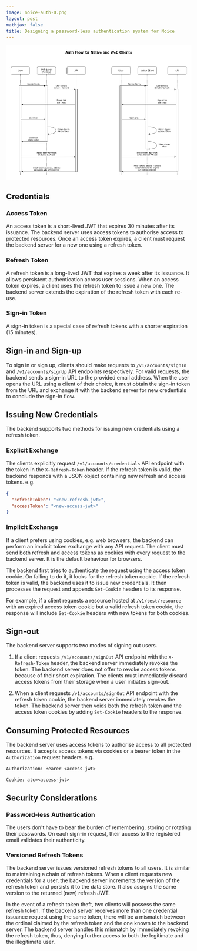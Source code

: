 ```yaml
---
image: noice-auth-0.png
layout: post
mathjax: false
title: Designing a password-less authentication system for Noice
---
```


![auth-flow](/assets/posts/img/noice-auth-0.png)

## Credentials

### Access Token

An access token is a short-lived JWT that expires 30 minutes after its issuance.
The backend server uses access tokens to authorise access to protected
resources. Once an access token expires, a client must request the backend
server for a new one using a refresh token.

### Refresh Token

A refresh token is a long-lived JWT that expires a week after its issuance. It
allows persistent authentication across user sessions. When an access token
expires, a client uses the refresh token to issue a new one. The backend server
extends the expiration of the refresh token with each re-use.

### Sign-in Token

A sign-in token is a special case of refresh tokens with a shorter expiration
(15 minutes).

## Sign-in and Sign-up

To sign in or sign up, clients should make requests to `/v1/accounts/signIn` and
`/v1/accounts/signUp` API endpoints respectively. For valid requests, the
backend sends a sign-in URL to the provided email address. When the user opens
the URL using a client of their choice, it must obtain the sign-in token from
the URL and exchange it with the backend server for new credentials to conclude
the sign-in flow.

## Issuing New Credentials

The backend supports two methods for issuing new credentials using a refresh
token.

### Explicit Exchange

The clients explicitly request `/v1/accounts/credentials` API endpoint with the
token in the `X-Refresh-Token` header. If the refresh token is valid, the
backend responds with a JSON object containing new refresh and access tokens.
e.g.

```json
{
  "refreshToken": "<new-refresh-jwt>",
  "accessToken": "<new-access-jwt>"
}
```

### Implicit Exchange

If a client prefers using cookies, e.g. web browsers, the backend can perform an
implicit token exchange with any API request. The client must send both refresh
and access tokens as cookies with every request to the backend server. It is the
default behaviour for browsers.

The backend first tries to authenticate the request using the access token
cookie. On failing to do it, it looks for the refresh token cookie. If the
refresh token is valid, the backend uses it to issue new credentials. It then
processes the request and appends `Set-Cookie` headers to its response.

For example, if a client requests a resource hosted at `/v1/test/resource` with
an expired access token cookie but a valid refresh token cookie, the response
will include `Set-Cookie` headers with new tokens for both cookies.

## Sign-out

The backend server supports two modes of signing out users.

1. If a client requests `/v1/accounts/signOut` API endpoint with the
   `X-Refresh-Token` header, the backend server immediately revokes the token.
   The backend server does not offer to revoke access tokens because of their
   short expiration. The clients must immediately discard access tokens from
   their storage when a user initiates sign-out.

2. When a client requests `/v1/accounts/signOut` API endpoint with the refresh
   token cookie, the backend server immediately revokes the token. The backend
   server then voids both the refresh token and the access token cookies by
   adding `Set-Cookie` headers to the response.

## Consuming Protected Resources

The backend server uses access tokens to authorise access to all protected
resources. It accepts access tokens via cookies or a bearer token in the
`Authorization` request headers. e.g.

```http
Authorization: Bearer <access-jwt>
```

```http
Cookie: atc=<access-jwt>
```

## Security Considerations

### Password-less Authentication

The users don't have to bear the burden of remembering, storing or rotating
their passwords. On each sign-in request, their access to the registered email
validates their authenticity.

### Versioned Refresh Tokens

The backend server issues versioned refresh tokens to all users. It is similar
to maintaining a chain of refresh tokens. When a client requests new credentials
for a user, the backend server increments the version of the refresh token and
persists it to the data store. It also assigns the same version to the returned
(new) refresh JWT.

In the event of a refresh token theft, two clients will possess the same refresh
token. If the backend server receives more than one credential issuance request
using the same token, there will be a mismatch between the ordinal claimed by
the refresh token and the one known to the backend server. The backend server
handles this mismatch by immediately revoking the refresh token, thus, denying
further access to both the legitimate and the illegitimate user.
